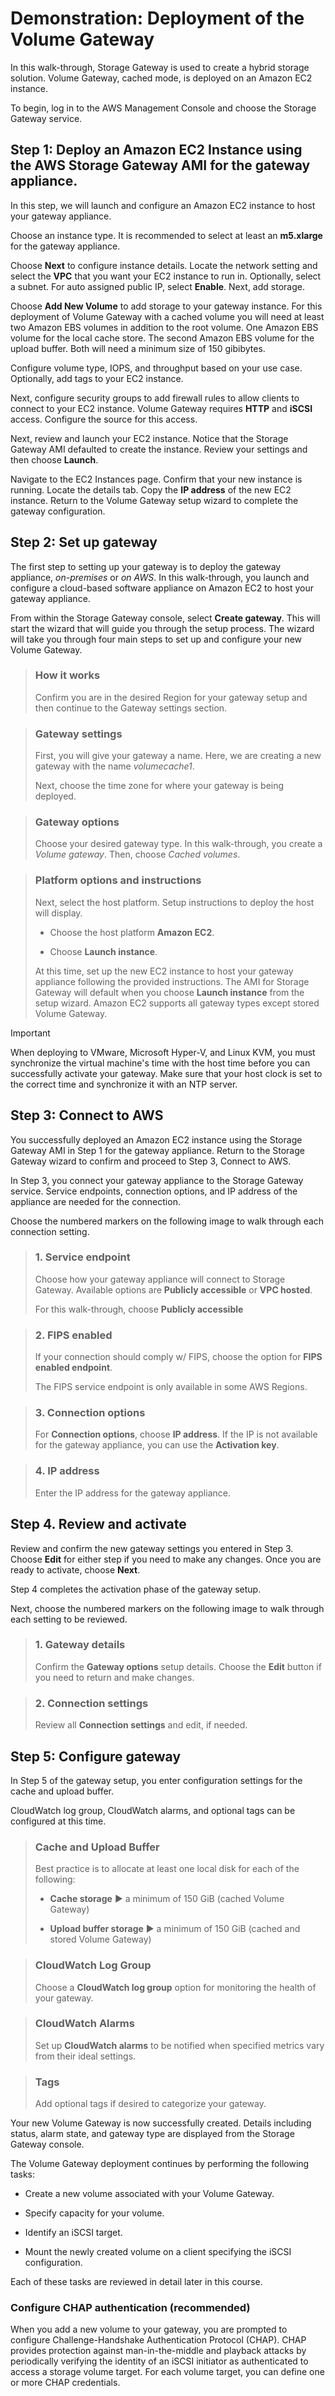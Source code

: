 # Demonstration: Deployment of the Volume Gateway

In this walk-through, Storage Gateway is used to create a hybrid storage solution. Volume Gateway, cached mode, is deployed on an Amazon EC2 instance.

To begin, log in to the AWS Management Console and choose the Storage Gateway service.

## Step 1: Deploy an Amazon EC2 Instance using the AWS Storage Gateway AMI for the gateway appliance.

In this step, we will launch and configure an Amazon EC2 instance to host your gateway appliance.

Choose an instance type. It is recommended to select at least an **m5.xlarge** for the gateway appliance.

Choose **Next** to configure instance details. Locate the network setting and select the **VPC** that you want your EC2 instance to run in. Optionally, select a subnet. For auto assigned public IP, select **Enable**. Next, add storage.

Choose **Add New Volume** to add storage to your gateway instance. For this deployment of Volume Gateway with a cached volume you will need at least two Amazon EBS volumes in addition to the root volume. One Amazon EBS volume for the local cache store. The second Amazon EBS volume for the upload buffer. Both will need a minimum size of 150 gibibytes. 

Configure volume type, IOPS, and throughput based on your use case. Optionally, add tags to your EC2 instance. 

Next, configure security groups to add firewall rules to allow clients to connect to your EC2 instance. Volume Gateway requires **HTTP** and **iSCSI** access. Configure the source for this access. 

Next, review and launch your EC2 instance. Notice that the Storage Gateway AMI defaulted to create the instance. Review your settings and then choose **Launch**.

Navigate to the EC2 Instances page. Confirm that your new instance is running. Locate the details tab. Copy the **IP address** of the new EC2 instance. Return to the Volume Gateway setup wizard to complete the gateway configuration.

## Step 2: Set up gateway

The first step to setting up your gateway is to deploy the gateway appliance, *on-premises* or *on AWS*. In this walk-through, you launch and configure a cloud-based software appliance on Amazon EC2 to host your gateway appliance.

From within the Storage Gateway console, select **Create gateway**. This will start the wizard that will guide you through the setup process. The wizard will take you through four main steps to set up and configure your new Volume Gateway.

> ### How it works
>
> Confirm you are in the desired Region for your gateway setup and then continue to the Gateway settings section.

> ### Gateway settings
>
> First, you will give your gateway a name. Here, we are creating a new gateway with the name *volumecache1*.
>
> Next, choose the time zone for where your gateway is being deployed.

> ### Gateway options
>
> Choose your desired gateway type. In this walk-through, you create a *Volume gateway*. Then, choose *Cached volumes*.

> ### Platform options and instructions
>
> Next, select the host platform. Setup instructions to deploy the host will display.
>
> * Choose the host platform **Amazon EC2**.
>
> * Choose **Launch instance**.
>
> At this time, set up the new EC2 instance to host your gateway appliance following the provided instructions. The AMI for Storage Gateway will default when you choose **Launch instance** from the setup wizard. Amazon EC2 supports all gateway types except stored Volume Gateway.

>[!IMPORTANT]
>
> When deploying to VMware, Microsoft Hyper-V, and Linux KVM, you must synchronize the virtual machine's time with the host time before you can successfully activate your gateway. Make sure that your host clock is set to the correct time and synchronize it with an NTP server.

## Step 3: Connect to AWS

You successfully deployed an Amazon EC2 instance using the Storage Gateway AMI in Step 1 for the gateway appliance. Return to the Storage Gateway wizard to confirm and proceed to Step 3, Connect to AWS.

In Step 3, you connect your gateway appliance to the Storage Gateway service. Service endpoints, connection options, and IP address of the appliance are needed for the connection.

Choose the numbered markers on the following image to walk through each connection setting.

> ### 1. Service endpoint
>
> Choose how your gateway appliance will connect to Storage Gateway. Available options are **Publicly accessible** or **VPC hosted**.
>
> For this walk-through, choose **Publicly accessible**

> ### 2. FIPS enabled
>
> If your connection should comply w/ FIPS, choose the option for **FIPS enabled endpoint**.
>
> The FIPS service endpoint is only available in some AWS Regions.

> ### 3. Connection options
>
> For **Connection options**, choose **IP address**. If the IP is not available for the gateway appliance, you can use the **Activation key**.

> ### 4. IP address
>
> Enter the IP address for the gateway appliance.

## Step 4. Review and activate

Review and confirm the new gateway settings you entered in Step 3. Choose **Edit** for either step if you need to make any changes. Once you are ready to activate, choose **Next**.

Step 4 completes the activation phase of the gateway setup.

Next, choose the numbered markers on the following image to walk through each setting to be reviewed.

> ### 1. Gateway details
>
> Confirm the **Gateway options** setup details. Choose the **Edit** button if you need to return and make changes.

> ### 2. Connection settings
>
> Review all **Connection settings** and edit, if needed.

## Step 5: Configure gateway

In Step 5 of the gateway setup, you enter configuration settings for the cache and upload buffer.

CloudWatch log group, CloudWatch alarms, and optional tags can be configured at this time.

> ### Cache and Upload Buffer
>
> Best practice is to allocate at least one local disk for each of the following:
>
> * **Cache storage** ▶︎ a minimum of 150 GiB  (cached Volume Gateway)
>
> * **Upload buffer storage** ▶︎ a minimum of 150 GiB (cached and stored Volume Gateway)

> ### CloudWatch Log Group
>
> Choose a **CloudWatch log group** option for monitoring the health of your gateway.

> ### CloudWatch Alarms
>
> Set up **CloudWatch alarms** to be notified when specified metrics vary from their ideal settings.

> ### Tags
>
> Add optional tags if desired to categorize your gateway.

Your new Volume Gateway is now successfully created. Details including status, alarm state, and gateway type are displayed from the Storage Gateway console.

The Volume Gateway deployment continues by performing the following tasks:

* Create a new volume associated with your Volume Gateway.

* Specify capacity for your volume.

* Identify an iSCSI target.

* Mount the newly created volume on a client specifying the iSCSI configuration.

Each of these tasks are reviewed in detail later in this course.

### Configure CHAP authentication (recommended)

When you add a new volume to your gateway, you are prompted to configure Challenge-Handshake Authentication Protocol (CHAP). CHAP provides protection against man-in-the-middle and playback attacks by periodically verifying the identity of an iSCSI initiator as authenticated to access a storage volume target. For each volume target, you can define one or more CHAP credentials.
